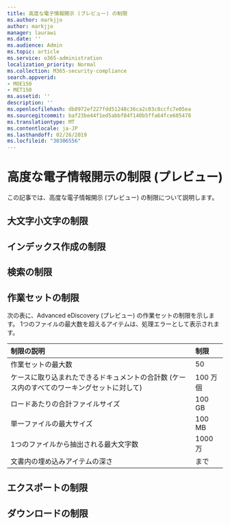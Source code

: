 ```yaml
---
title: 高度な電子情報開示 (プレビュー) の制限
ms.author: markjjo
author: markjjo
manager: laurawi
ms.date: ''
ms.audience: Admin
ms.topic: article
ms.service: o365-administration
localization_priority: Normal
ms.collection: M365-security-compliance
search.appverid:
- MOE150
- MET150
ms.assetid: ''
description: ''
ms.openlocfilehash: db8972ef227fdd51248c36ca2c03c8ccfc7e05ea
ms.sourcegitcommit: baf23be44f1ed5abbf84f140b5ffa64fce605478
ms.translationtype: MT
ms.contentlocale: ja-JP
ms.lasthandoff: 02/26/2019
ms.locfileid: "30306556"
---
```

# <a name="limits-in-advanced-ediscovery-preview"></a>高度な電子情報開示の制限 (プレビュー)

この記事では、高度な電子情報開示 (プレビュー) の制限について説明します。

## <a name="case-limits"></a>大文字小文字の制限

## <a name="indexing-limits"></a>インデックス作成の制限

## <a name="search-limits"></a>検索の制限

## <a name="working-set-limits"></a>作業セットの制限

次の表に、Advanced eDiscovery (プレビュー) の作業セットの制限を示します。 1つのファイルの最大数を超えるアイテムは、処理エラーとして表示されます。
    
  |**制限の説明**|**制限**|
  |:-----|:-----|
  |作業セットの最大数  <br/> |50  <br/> |
  |ケースに取り込まれたできるドキュメントの合計数 (ケース内のすべてのワーキングセットに対して)  <br/> |100 万個  <br/> |
  |ロードあたりの合計ファイルサイズ  <br/> |100 GB  <br/> |
  |単一ファイルの最大サイズ   <br/> |100 MB  <br/> |
  |1つのファイルから抽出される最大文字数  <br/> |1000 万  <br/> |
  |文書内の埋め込みアイテムの深さ  <br/> |まで  <br/> |
  

## <a name="export-limits"></a>エクスポートの制限

## <a name="download-limits"></a>ダウンロードの制限


